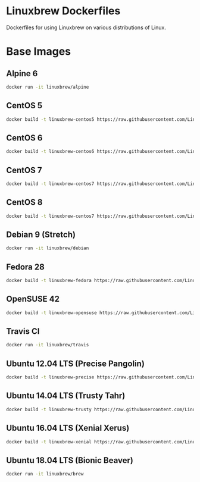 # Linuxbrew Dockerfiles

Dockerfiles for using Linuxbrew on various distributions of Linux.

# Base Images

## Alpine 6
```sh
docker run -it linuxbrew/alpine
```

## CentOS 5
```sh
docker build -t linuxbrew-centos5 https://raw.githubusercontent.com/Linuxbrew/docker/master/centos5/Dockerfile
```

## CentOS 6
```sh
docker build -t linuxbrew-centos6 https://raw.githubusercontent.com/Linuxbrew/docker/master/centos6/Dockerfile
```

## CentOS 7
```sh
docker build -t linuxbrew-centos7 https://raw.githubusercontent.com/Linuxbrew/docker/master/centos7/Dockerfile
```

## CentOS 8
```sh
docker build -t linuxbrew-centos7 https://raw.githubusercontent.com/Linuxbrew/docker/master/centos8/Dockerfile
```

## Debian 9 (Stretch)
```sh
docker run -it linuxbrew/debian
```

## Fedora 28
```sh
docker build -t linuxbrew-fedora https://raw.githubusercontent.com/Linuxbrew/docker/master/fedora/Dockerfile
```

## OpenSUSE 42
```sh
docker build -t linuxbrew-opensuse https://raw.githubusercontent.com/Linuxbrew/docker/master/opensuse/Dockerfile
```

## Travis CI
```sh
docker run -it linuxbrew/travis
```

## Ubuntu 12.04 LTS (Precise Pangolin)
```sh
docker build -t linuxbrew-precise https://raw.githubusercontent.com/Linuxbrew/docker/master/precise/Dockerfile
```

## Ubuntu 14.04 LTS (Trusty Tahr)
```sh
docker build -t linuxbrew-trusty https://raw.githubusercontent.com/Linuxbrew/docker/master/trusty/Dockerfile
```

## Ubuntu 16.04 LTS (Xenial Xerus)
```sh
docker build -t linuxbrew-xenial https://raw.githubusercontent.com/Linuxbrew/docker/master/xenial/Dockerfile
```

## Ubuntu 18.04 LTS (Bionic Beaver)
```sh
docker run -it linuxbrew/brew
```

